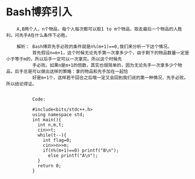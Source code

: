 # Bash博弈引入  
        A,B两个人，n个物品，每个人每次都可以取1 to m个物品，取走最后一个物品的人胜利。问先手A在什么条件下必胜。
        
        解析： Bash博弈先手必败的条件就是n%(m+1)==0,我们来分析一下这个情况。  
              首先假设n=m+1，这个时候无论先手第一次拿多少个，由于剩下的物品数量一定是小于等于m的，所以后手一定可以一次拿完。所以这个时候先
              手必败。如果n是m+1的倍数，其实也很简单的，因为无论先手一次拿多少个物品，后手总是可以做出这样的策略：拿的物品和先手加在一起恰
              好是m+1个，这样若干回合之后哦一定又会回到我们说的第一种情况，先手必败。所以结论得证。
              
              
              Code:
              
              #include<bits/stdc++.h>
              using namespace std;
              int main(){
                int n,m,t;
                cin>>t;
                while(t--){
                  int flag=0;
                  cin>>n>>m;
                  if(n%(m+1)==0) printf("B\n");
                    else printf("A\n");
                }
                return 0;
              }
